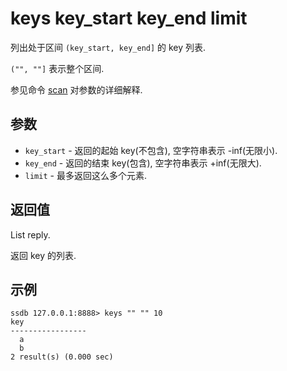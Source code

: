 # keys key_start key_end limit

列出处于区间 `(key_start, key_end]` 的 key 列表.

`("", ""]` 表示整个区间.

参见命令 [scan](./scan.html) 对参数的详细解释.

## 参数

* `key_start` - 返回的起始 key(不包含), 空字符串表示 -inf(无限小).
* `key_end` - 返回的结束 key(包含), 空字符串表示 +inf(无限大).
* `limit` - 最多返回这么多个元素. 
	
## 返回值

List reply.

返回 key 的列表.

## 示例

	ssdb 127.0.0.1:8888> keys "" "" 10
	key
	-----------------
	  a
	  b
	2 result(s) (0.000 sec)
